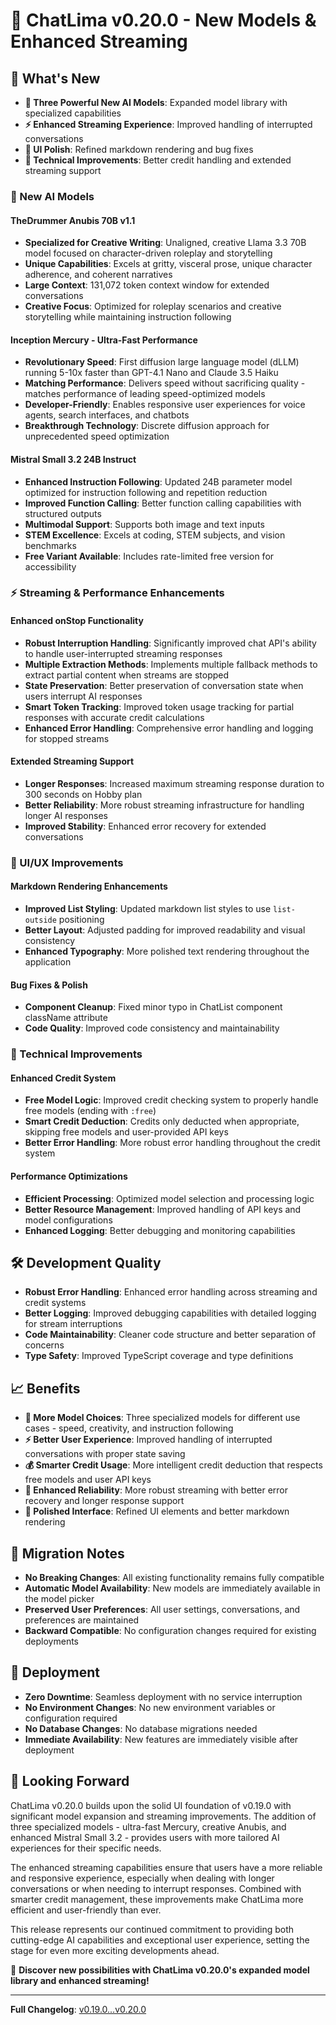 # 🚀 ChatLima v0.20.0 - New Models & Enhanced Streaming

## 🎯 What's New
- **🤖 Three Powerful New AI Models**: Expanded model library with specialized capabilities
- **⚡ Enhanced Streaming Experience**: Improved handling of interrupted conversations
- **🎨 UI Polish**: Refined markdown rendering and bug fixes
- **🔧 Technical Improvements**: Better credit handling and extended streaming support

### 🤖 New AI Models

#### **TheDrummer Anubis 70B v1.1**
- **Specialized for Creative Writing**: Unaligned, creative Llama 3.3 70B model focused on character-driven roleplay and storytelling
- **Unique Capabilities**: Excels at gritty, visceral prose, unique character adherence, and coherent narratives
- **Large Context**: 131,072 token context window for extended conversations
- **Creative Focus**: Optimized for roleplay scenarios and creative storytelling while maintaining instruction following

#### **Inception Mercury - Ultra-Fast Performance**
- **Revolutionary Speed**: First diffusion large language model (dLLM) running 5-10x faster than GPT-4.1 Nano and Claude 3.5 Haiku
- **Matching Performance**: Delivers speed without sacrificing quality - matches performance of leading speed-optimized models
- **Developer-Friendly**: Enables responsive user experiences for voice agents, search interfaces, and chatbots
- **Breakthrough Technology**: Discrete diffusion approach for unprecedented speed optimization

#### **Mistral Small 3.2 24B Instruct**
- **Enhanced Instruction Following**: Updated 24B parameter model optimized for instruction following and repetition reduction
- **Improved Function Calling**: Better function calling capabilities with structured outputs
- **Multimodal Support**: Supports both image and text inputs
- **STEM Excellence**: Excels at coding, STEM subjects, and vision benchmarks
- **Free Variant Available**: Includes rate-limited free version for accessibility

### ⚡ Streaming & Performance Enhancements

#### **Enhanced onStop Functionality**
- **Robust Interruption Handling**: Significantly improved chat API's ability to handle user-interrupted streaming responses
- **Multiple Extraction Methods**: Implements multiple fallback methods to extract partial content when streams are stopped
- **State Preservation**: Better preservation of conversation state when users interrupt AI responses
- **Smart Token Tracking**: Improved token usage tracking for partial responses with accurate credit calculations
- **Enhanced Error Handling**: Comprehensive error handling and logging for stopped streams

#### **Extended Streaming Support**
- **Longer Responses**: Increased maximum streaming response duration to 300 seconds on Hobby plan
- **Better Reliability**: More robust streaming infrastructure for handling longer AI responses
- **Improved Stability**: Enhanced error recovery for extended conversations

### 🎨 UI/UX Improvements

#### **Markdown Rendering Enhancements**
- **Improved List Styling**: Updated markdown list styles to use `list-outside` positioning
- **Better Layout**: Adjusted padding for improved readability and visual consistency
- **Enhanced Typography**: More polished text rendering throughout the application

#### **Bug Fixes & Polish**
- **Component Cleanup**: Fixed minor typo in ChatList component className attribute
- **Code Quality**: Improved code consistency and maintainability

### 🔧 Technical Improvements

#### **Enhanced Credit System**
- **Free Model Logic**: Improved credit checking system to properly handle free models (ending with `:free`)
- **Smart Credit Deduction**: Credits only deducted when appropriate, skipping free models and user-provided API keys
- **Better Error Handling**: More robust error handling throughout the credit system

#### **Performance Optimizations**
- **Efficient Processing**: Optimized model selection and processing logic
- **Better Resource Management**: Improved handling of API keys and model configurations
- **Enhanced Logging**: Better debugging and monitoring capabilities

## 🛠️ Development Quality
- **Robust Error Handling**: Enhanced error handling across streaming and credit systems
- **Better Logging**: Improved debugging capabilities with detailed logging for stream interruptions
- **Code Maintainability**: Cleaner code structure and better separation of concerns
- **Type Safety**: Improved TypeScript coverage and type definitions

## 📈 Benefits
- **🎯 More Model Choices**: Three specialized models for different use cases - speed, creativity, and instruction following
- **⚡ Better User Experience**: Improved handling of interrupted conversations with proper state saving
- **💰 Smarter Credit Usage**: More intelligent credit deduction that respects free models and user API keys
- **🔧 Enhanced Reliability**: More robust streaming with better error recovery and longer response support
- **🎨 Polished Interface**: Refined UI elements and better markdown rendering

## 🔄 Migration Notes
- **No Breaking Changes**: All existing functionality remains fully compatible
- **Automatic Model Availability**: New models are immediately available in the model picker
- **Preserved User Preferences**: All user settings, conversations, and preferences are maintained
- **Backward Compatible**: No configuration changes required for existing deployments

## 🚀 Deployment
- **Zero Downtime**: Seamless deployment with no service interruption
- **No Environment Changes**: No new environment variables or configuration required
- **No Database Changes**: No database migrations needed
- **Immediate Availability**: New features are immediately visible after deployment

## 🌟 Looking Forward
ChatLima v0.20.0 builds upon the solid UI foundation of v0.19.0 with significant model expansion and streaming improvements. The addition of three specialized models - ultra-fast Mercury, creative Anubis, and enhanced Mistral Small 3.2 - provides users with more tailored AI experiences for their specific needs.

The enhanced streaming capabilities ensure that users have a more reliable and responsive experience, especially when dealing with longer conversations or when needing to interrupt responses. Combined with smarter credit management, these improvements make ChatLima more efficient and user-friendly than ever.

This release represents our continued commitment to providing both cutting-edge AI capabilities and exceptional user experience, setting the stage for even more exciting developments ahead.

🎯 **Discover new possibilities with ChatLima v0.20.0's expanded model library and enhanced streaming!**

---

**Full Changelog**: [v0.19.0...v0.20.0](https://github.com/brooksy4503/chatlima/compare/v0.19.0...v0.20.0) 